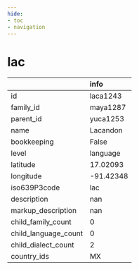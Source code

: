 ```yaml
---
hide:
- toc
- navigation
---
```

# lac
|                      | info      |
|:---------------------|:----------|
| id                   | laca1243  |
| family_id            | maya1287  |
| parent_id            | yuca1253  |
| name                 | Lacandon  |
| bookkeeping          | False     |
| level                | language  |
| latitude             | 17.02093  |
| longitude            | -91.42348 |
| iso639P3code         | lac       |
| description          | nan       |
| markup_description   | nan       |
| child_family_count   | 0         |
| child_language_count | 0         |
| child_dialect_count  | 2         |
| country_ids          | MX        |